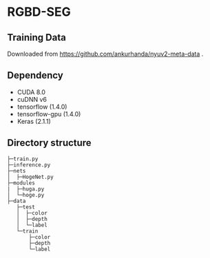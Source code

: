 # RGBD-SEG


## Training Data
Downloaded from https://github.com/ankurhanda/nyuv2-meta-data .


## Dependency
- CUDA 8.0
- cuDNN v6
- tensorflow (1.4.0)
- tensorflow-gpu (1.4.0)
- Keras (2.1.1)

## Directory structure
```
├─train.py
├─inference.py
├─nets
│  ├─HogeNet.py
├─modules
|  ├─huga.py
│  └─hoge.py
├─data
   ├─test
   │  ├─color
   │  ├─depth
   │  └─label
   └─train
       ├─color
       ├─depth
       └─label
```
